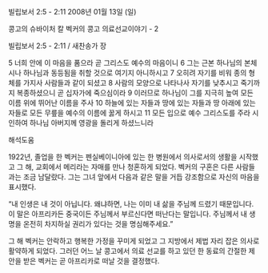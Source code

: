 빌립보서 2:5 - 2:11 
2008년 01월 13일 (일)

콩고의 슈바이처 칼 벡커의 콩고 의료선교이야기 - 2



빌립보서 2:5 - 2:11 / 새찬송가  장


5 너희 안에 이 마음을 품으라 곧 그리스도 예수의 마음이니 6 그는 근본 하나님의 본체시나 하나님과 동등됨을 취할 것으로 여기지 아니하시고 7 오히려 자기를 비워 종의 형체를 가지사 사람들과 같이 되셨고 8 사람의 모양으로 나타나사 자기를 낮추시고 죽기까지 복종하셨으니 곧 십자가에 죽으심이라 9 이러므로 하나님이 그를 지극히 높여 모든 이름 위에 뛰어난 이름을 주사 10 하늘에 있는 자들과 땅에 있는 자들과 땅 아래에 있는 자들로 모든 무릎을 예수의 이름에 꿇게 하시고 11 모든 입으로 예수 그리스도를 주라 시인하여 하나님 아버지께 영광을 돌리게 하셨느니라

해석도움





1922년, 졸업을 한 벡커는 펜실베이니아에 있는 한 병원에서 의사로서의 생활을 시작했고 그 해, 교회에서 메리라는 자매를 만나 청혼하게 되었다. 벡커의 구혼은 다른 사람들과는 조금 남달랐다. 그는 그녀 앞에서 다음과 같은 말을 거듭 강조함으로 자신의 마음을 표시했다.

“내 인생은 내 것이 아닙니다. 왜냐하면, 나는 이미 내 삶을 주님께 드렸기 때문입니다. 
이 말은 아프리카든 중국이든 주님께서 부르신다면 떠난다는 말입니다. 
주님께서 내 생명을 온전히 차지하실 권리가 있다는 것을 명심해주세요.” 

그 해 벡커는 안락하고 행복한 가정을 꾸미게 되었고 그 지방에서 제법 자리 잡은 의사로 활약하게 되었다. 
그러던 어느 날 콩고에서 의료 선교를 하고 있던 한 동료의 간절한 제안을 받은 벡커는 곧 아프리카로 떠날 것을 결정했다.